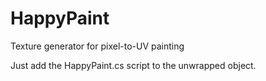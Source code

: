 # HappyPaint
Texture generator for pixel-to-UV painting

Just add the HappyPaint.cs script to the unwrapped object.
